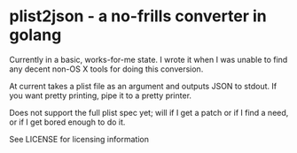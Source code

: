 plist2json - a no-frills converter in golang
======

Currently in a basic, works-for-me state.  I wrote it when I was
unable to find any decent non-OS X tools for doing this conversion.

At current takes a plist file as an argument and outputs JSON to
stdout.  If you want pretty printing, pipe it to a pretty printer.

Does not support the full plist spec yet; will if I get a patch or
if I find a need, or if I get bored enough to do it.

See LICENSE for licensing information
